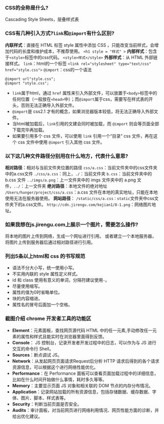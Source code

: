 ### CSS的全称是什么?

Cascading Style Sheets，层叠样式表

### CSS有几种引入方式?`link`和`@import`有什么区别?

**内联样式**：直接在 HTML 标签 style 属性中添加 CSS ，只能改变当前样式，会增加代码的长度和维护成本，不推荐使用。
`<h1 style = "样式" >`
**内部样式**：包含于`<style>`标签中的css代码。
`<style>样式</style>`
**外部样式**：从 HTML 外部链接样式。
`link`：html的一个标签
`<link rel="stylesheet" type="text/css" href="style.css">`
`@import`：css的一个语法
```
@import url"style.css";
@import "style.css";
```
- `link`属于html，通过 `href` 属性来引入外部文件，可以放置于`<body>`标签中的任何位置（一般放在`<head>`中）；而`@import`属于css，需要写在样式表的开头，否则无法正确导入外部文件。
- `@import`是 css2.1 才有的概念，如果浏览器版本较低，将无法正确导入外部文件。
- 当html被加载后，`link`引用的文建会同时被加载，而 `@import` 则会等页面全部下载完毕再加载。
- 如果要引用多个 css 文件，可以使用 `link` 引用一个“目录” css 文件，再在这个 css 文件中使用
 `@import` 引入其他 css 文件。

 ### 以下这几种文件路径分别用在什么地方，代表什么意思?

 **相对路径**：相对与当前文件夹位置的路径
 `css/a.css`：当前文件夹中的css文件夹中的a.css文件
 `./css/a.css`：同上，`./`：当前文件夹
 `b.css`：当前文件夹中的 b.css 文件
 `../imgs/a.png`：上一文件夹中的 imgs 文件夹中的 a.png 文件，`../`：上一文件夹
 **绝对路径**：本地文件的绝对地址
 `/Users/hunger/project/css/a.css`：a.css 文件在本地的真实地址，只能在本地使用无法在服务器使用。
 **网站路径**：
 `/static/css/a.css：static`文件夹中css文件夹下的a.css文件。
 `http://cdn.jirengu.com/kejian1/8-1.png`：网络图片地址。

 ### 如果我想在js.jirengu.com上展示一个图片，需要怎么操作?

 将本地的图片上传到网络，生成一个网址进行引用。
 或者建立一个本地服务器，将图片上传到服务器后通过相对路径进行引用。

 ### 列出5条以上html和 css 的书写规范
 - 语法不分大小写，统一使用小写。
 - 不实用内联的 style 属性定义样式。
 - id 和 class 使用有意义的单词，分隔符建议使用`-`。
 - 尽量使用缩写。
 - 属性的值为0时省略单位。
 - 块的内容缩进。
 - 属性名的冒号后面加一个空格。

 ### 截图介绍 chrome 开发者工具的功能区
 - **Element**：元素面板，查找网页源代码 HTML 中的任一元素,手动修改任一元素的属性和样式且能实时在浏览器里面得到反馈。
 - **Console**： JS 控制台，记录开发者开发过程中的日志，可以作为与 JS 进行交互的命令行 Shell。
 - **Sources**：断点调试 JS。
 - **Network**：从发起网页页面请求Request后分析 HTTP 请求后得到的各个请求资源信息，可以根据这个进行网络性能优化。
 - **Performance**：在 Performance 面板可以查看页面加载过程中的详细信息，比如在什么时间开始做什么事情，耗时多久等等。
 - **Memory**：主要显示页面 JS 对象和相关联的 DOM 节点的内存分布情况。
 - **Application**：记录网站加载的所有资源信息，包括存储数据、缓存数据、字体、图片、脚本、样式表等。
 - **Security**：判断当前页面是否安全。
 - **Audits**：审计面板，对当前网页进行网络利用情况、网页性能方面的诊断，并给出优化建议。




